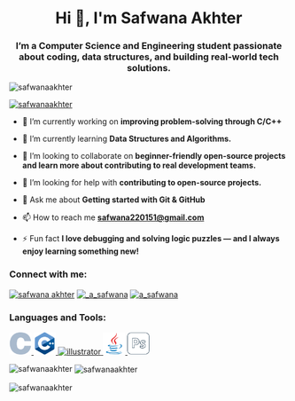 <h1 align="center">Hi 👋, I'm Safwana Akhter</h1>
<h3 align="center">I’m a Computer Science and Engineering student passionate about coding, data structures, and building real-world tech solutions.</h3>

<p align="left"> <img src="https://komarev.com/ghpvc/?username=safwanaakhter&label=Profile%20views&color=0e75b6&style=flat" alt="safwanaakhter" /> </p>

<p align="left"> <a href="https://github.com/ryo-ma/github-profile-trophy"><img src="https://github-profile-trophy.vercel.app/?username=safwanaakhter" alt="safwanaakhter" /></a> </p>

- 🔭 I’m currently working on **improving problem-solving through C/C++**

- 🌱 I’m currently learning **Data Structures and Algorithms.**

- 👯 I’m looking to collaborate on **beginner-friendly open-source projects and learn more about contributing to real development teams.**

- 🤝 I’m looking for help with **contributing to open-source projects.**

- 💬 Ask me about **Getting started with Git & GitHub**

- 📫 How to reach me **safwana220151@gmail.com**

- ⚡ Fun fact **I love debugging and solving logic puzzles — and I always enjoy learning something new!**

<h3 align="left">Connect with me:</h3>
<p align="left">
<a href="https://linkedin.com/in/safwana akhter" target="blank"><img align="center" src="https://raw.githubusercontent.com/rahuldkjain/github-profile-readme-generator/master/src/images/icons/Social/linked-in-alt.svg" alt="safwana akhter" height="30" width="40" /></a>
<a href="https://instagram.com/_a_safwana" target="blank"><img align="center" src="https://raw.githubusercontent.com/rahuldkjain/github-profile-readme-generator/master/src/images/icons/Social/instagram.svg" alt="_a_safwana" height="30" width="40" /></a>
<a href="https://www.leetcode.com/a_safwana" target="blank"><img align="center" src="https://raw.githubusercontent.com/rahuldkjain/github-profile-readme-generator/master/src/images/icons/Social/leet-code.svg" alt="a_safwana" height="30" width="40" /></a>
</p>

<h3 align="left">Languages and Tools:</h3>
<p align="left"> <a href="https://www.cprogramming.com/" target="_blank" rel="noreferrer"> <img src="https://raw.githubusercontent.com/devicons/devicon/master/icons/c/c-original.svg" alt="c" width="40" height="40"/> </a> <a href="https://www.w3schools.com/cpp/" target="_blank" rel="noreferrer"> <img src="https://raw.githubusercontent.com/devicons/devicon/master/icons/cplusplus/cplusplus-original.svg" alt="cplusplus" width="40" height="40"/> </a> <a href="https://www.adobe.com/in/products/illustrator.html" target="_blank" rel="noreferrer"> <img src="https://www.vectorlogo.zone/logos/adobe_illustrator/adobe_illustrator-icon.svg" alt="illustrator" width="40" height="40"/> </a> <a href="https://www.java.com" target="_blank" rel="noreferrer"> <img src="https://raw.githubusercontent.com/devicons/devicon/master/icons/java/java-original.svg" alt="java" width="40" height="40"/> </a> <a href="https://www.photoshop.com/en" target="_blank" rel="noreferrer"> <img src="https://raw.githubusercontent.com/devicons/devicon/master/icons/photoshop/photoshop-line.svg" alt="photoshop" width="40" height="40"/> </a> </p>

<p><img align="left" src="https://github-readme-stats.vercel.app/api/top-langs?username=safwanaakhter&show_icons=true&locale=en&layout=compact" alt="safwanaakhter" /></p>

<p>&nbsp;<img align="center" src="https://github-readme-stats.vercel.app/api?username=safwanaakhter&show_icons=true&locale=en" alt="safwanaakhter" /></p>

<p><img align="center" src="https://github-readme-streak-stats.herokuapp.com/?user=safwanaakhter&" alt="safwanaakhter" /></p>

